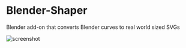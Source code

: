 # Blender-Shaper
Blender add-on that converts Blender curves to real world sized SVGs

![screenshot](https://repository-images.githubusercontent.com/279450718/6888b000-c552-11ea-899b-92d10cb1205f)
